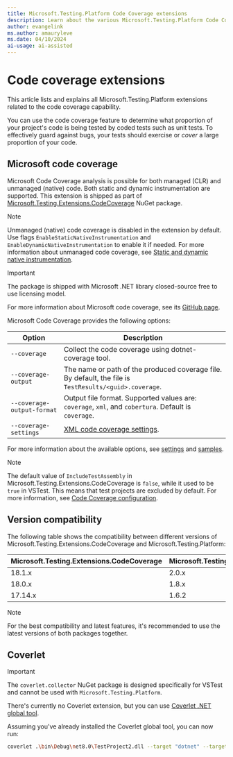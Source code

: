 ```yaml
---
title: Microsoft.Testing.Platform Code Coverage extensions
description: Learn about the various Microsoft.Testing.Platform Code Coverage extensions and how to use them.
author: evangelink
ms.author: amauryleve
ms.date: 04/10/2024
ai-usage: ai-assisted
---
```


# Code coverage extensions

This article lists and explains all Microsoft.Testing.Platform extensions related to the code coverage capability.

You can use the code coverage feature to determine what proportion of your project's code is being tested by coded tests such as unit tests. To effectively guard against bugs, your tests should exercise or *cover* a large proportion of your code.

## Microsoft code coverage

Microsoft Code Coverage analysis is possible for both managed (CLR) and unmanaged (native) code. Both static and dynamic instrumentation are supported. This extension is shipped as part of [Microsoft.Testing.Extensions.CodeCoverage](https://nuget.org/packages/Microsoft.Testing.Extensions.CodeCoverage) NuGet package.

> [!NOTE]
> Unmanaged (native) code coverage is disabled in the extension by default. Use flags `EnableStaticNativeInstrumentation` and `EnableDynamicNativeInstrumentation` to enable it if needed.
> For more information about unmanaged code coverage, see [Static and dynamic native instrumentation](/visualstudio/test/customizing-code-coverage-analysis?#static-and-dynamic-native-instrumentation).

> [!IMPORTANT]
> The package is shipped with Microsoft .NET library closed-source free to use licensing model.

For more information about Microsoft code coverage, see its [GitHub page](https://github.com/microsoft/codecoverage).

Microsoft Code Coverage provides the following options:

| Option                     | Description                                                                   |
|----------------------------|-------------------------------------------------------------------------------|
| `--coverage`               | Collect the code coverage using dotnet-coverage tool.                         |
| `--coverage-output`        | The name or path of the produced coverage file. By default, the file is `TestResults/<guid>.coverage`. |
| `--coverage-output-format` | Output file format. Supported values are: `coverage`, `xml`, and `cobertura`. Default is `coverage`. |
| `--coverage-settings`      | [XML code coverage settings](../additional-tools/dotnet-coverage.md#settings). |

For more information about the available options, see [settings](../additional-tools/dotnet-coverage.md#settings) and [samples](https://github.com/microsoft/codecoverage/tree/main/samples/Algorithms).

> [!NOTE]
> The default value of `IncludeTestAssembly` in Microsoft.Testing.Extensions.CodeCoverage is `false`, while it used to be `true` in VSTest. This means that test projects are excluded by default. For more information, see [Code Coverage configuration](https://github.com/microsoft/codecoverage/blob/main/docs/configuration.md).

## Version compatibility

The following table shows the compatibility between different versions of Microsoft.Testing.Extensions.CodeCoverage and Microsoft.Testing.Platform:

| Microsoft.Testing.Extensions.CodeCoverage | Microsoft.Testing.Platform |
|------------------------------------------|---------------------------|
| 18.1.x                                  | 2.0.x                     |
| 18.0.x                                  | 1.8.x                     |
| 17.14.x                                  | 1.6.2                     |

> [!NOTE]
> For the best compatibility and latest features, it's recommended to use the latest versions of both packages together.

## Coverlet

> [!IMPORTANT]
> The `coverlet.collector` NuGet package is designed specifically for VSTest and cannot be used with `Microsoft.Testing.Platform`.

There's currently no Coverlet extension, but you can use [Coverlet .NET global tool](https://github.com/coverlet-coverage/coverlet#net-global-tool-guide-suffers-from-possible-known-issue).

Assuming you've already installed the Coverlet global tool, you can now run:

```bash
coverlet .\bin\Debug\net8.0\TestProject2.dll --target "dotnet" --targetargs "test .\bin\Debug\net8.0\TestProject2.dll --no-build"
```
